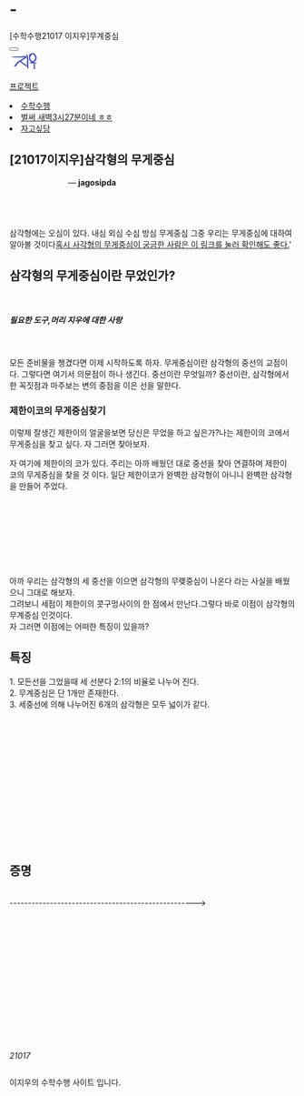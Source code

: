 # -<!DOCTYPE html>
<html>
<head
<title>[수학수행21017 이지우]무계중심</title>
<meta charset='utf-8' />
<meta name='viewport' content='initial-scale=1,maximum-scale=1,user-scalable=no' />

<meta property="og:image" content="/img/logo.png" />
<link rel="icon" type="image/x-icon" href="/img/favicon.ico" />
<link rel='alternate' type='application/rss+xml' title='RSS' href='SITEURLGOESHERE/blog.rss' />
<link rel='shortcut icon' href='/img/favicon.ico' type='image/x-icon' />
<link rel="stylesheet" href="https://cdn.jsdelivr.net/foundation/6.1.1/foundation.min.css">
<link href="/assets/notepad.css" rel="stylesheet">
<link href="/assets/post.css" rel="stylesheet">
<link href='/site.css' rel='stylesheet' />
<link href="/assets/font-awesome-4.1.0/css/font-awesome.min.css" rel="stylesheet" type="text/css">
</head>
<body background="bg01.gif">
<script>
		window.fbAsyncInit = function() {
			FB.init({
				appId      : '881903491829543',
				xfbml      : true,
				version    : 'v2.2'
			});
		};
		(function(d, s, id){
			var js, fjs = d.getElementsByTagName(s)[0];
			if (d.getElementById(id)) {return;}
			js = d.createElement(s); js.id = id;
			js.src = "//connect.facebook.net/en_US/sdk.js";
			fjs.parentNode.insertBefore(js, fjs);
		}(document, 'script', 'facebook-jssdk'));
	</script>
<div class="title-bar" data-responsive-toggle="menu" data-hide-for="medium">
<button class="menu-icon" type="button" data-toggle=""></button>
<div class="title-bar-title"><img class="top-logo" src="sd.png"  width=50px, height=35px></div>
</div>
<div class="top-bar" id="menu">
<div class="top-bar-left">


<a tabindex="0" href="#">프로젝트</a>
<ul style="" role="menu" aria-hidden="true" class="submenu menu vertical is-dropdown-submenu first-sub" data-submenu="">

</ul>

<li><a href="">수학수행</a></li>
<li><a href="">벌써 새벽3시27분이네 ㅎㅎ</a></li>
<li><a href="">자고싶당</a></li>

</div>
</div>
<section class="post-template" itemscope itemtype="http://schema.org/WebPage">
<main id="notepad-post-container-simple" class="notepad-post-container-simple" role="main">
<header class="notepad-post-header-simple">
<div class="notepad-post-title-simple row">
<div class="small-12 columns">
<div class="notepad-post-meta-simple">
<h1>[21017이지우]삼각형의 무게중심</h1>
<p> <strong></strong> &#8212; <strong><time datetime="2014-11-13T17:54:18+09:00">jagosipda</time></strong></p>
</div>
</div>
</div>
</header>
<article class="notepad-post-content post tag-simple">
<div>
<p>삼각형에는 오심이 있다. 내심 외심 수심 방심 무게중심 그중 우리는 무게중심에 대하여 알아볼 것이다<a href="https://namu.wiki/w/%EB%AC%B4%EA%B2%8C%EC%A4%91%EC%8B%AC#s-2.1.1" title="무게중심" target="_blank">혹시 사각형의 무게중심이 궁금한 사람은 이 링크를 눌러 확인해도 좋다.</a>'</p>
<h2>삼각형의 무게중심이란 무었인가?</h2><br>
<h5>필요한 도구,머리 지우에 대한 사랑</h5><br>
<p>모든 준비물을 챙겼다면 이제 시작하도록 하자. 무게중심이란 삼각형의 중선의 교점이다. 그렇다면 여기서 의문점이 하나 생긴다. 중선이란 무엇일까? 중선이란, 삼각형에서 한 꼭짓점과 마주보는 변의 중점을 이은 선을 말한다.</p>
<h1>제한이코의 무게중심찾기</h1>
<p></p>
<p>이렇제 잘생긴 제한이의 얼굴을보면 당신은 무었을 하고 싶은가?나는 제한이의 코에서 무게중심을 찾고 싶다. 자 그러면 찾아보자.</p>
자 여기에 제한이의 코가 있다. 주리는 아까 배웠던 대로 중선을 찾아 연결하며 제한이 코의 무게중심을 찾을 것 이다.
일단 제한이코가 완벽한 삼각형이 아니니 완벽한 삼각형을 만들어 주었다.</p>
<br>
<br><br><br><br><br><br>
<p>아까 우리는 삼각형의 세 중선을 이으면 삼각형의 무롖중심이 나온다 라는 사실을 배웠으니 그대로 해보자.<br>
그려보니 세점이 제한이의 콧구멍사이의 한 점에서 만난다.그렇다 바로 이점이 삼각형의 무계중심 인것이다.<br>
자 그러면 이점에는 어떠한 특징이 있을까?</p>
<h2>특징</h2>
1.  모든선을 그었을때 세 선분다 2:1의 비율로 나누어 진다.<br>
2.  무계중심은 단 1개만 존재한다.<br>
3.  세중선에 의해 나누어진 6개의 삼각형은 모두 넓이가 같다.<br><br><br><br><br><br><br><br><br><br><br><br><br><br><br>
<h2>증명</h2><br>
---------------------------------------------------><br><br><br><br><br><br><br><br><br><br><br><br><br><br><br>
</p></blockquote>

<i>21017</i></p>
</li></li></li></ul>
</div>
</article>
</main>
</section>
<footer>
<section class="row container">
<div class="large-3 columns footer-1">
<img src="/img/footer/footer_codenamu.png" alt="" width="100%">
</div>
<div class="large-3 columns footer-2">
<p>이지우의 수학수행 사이트 입니다.</p><br>

<script data-cfasync="false" src="/cdn-cgi/scripts/5c5dd728/cloudflare-static/email-decode.min.js"></script><script src="https://use.typekit.net/bfi7qsg.js"></script>
<script src="/assets/jquery/jquery-1.11.1.min.js"></script>
<script src="https://cdn.jsdelivr.net/foundation/6.1.1/foundation.min.js"></script>
<script src="/assets/underscore/underscore-min.js"></script>
<script src="/assets/header/bundle.js"></script>
<script src="/assets/notepad.js"></script>
<script type="text/javascript" src="//s7.addthis.com/js/300/addthis_widget.js#pubid=ra-545728d347911556" async="async"></script>
<script>
		try{Typekit.load({ async: true });}catch(e){}
		$(document).foundation();
		console.log('start!');
	</script>
</body>
